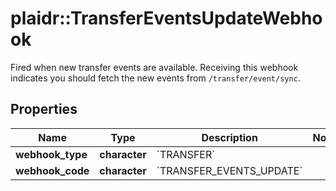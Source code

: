 # plaidr::TransferEventsUpdateWebhook

Fired when new transfer events are available. Receiving this webhook indicates you should fetch the new events from `/transfer/event/sync`.

## Properties
Name | Type | Description | Notes
------------ | ------------- | ------------- | -------------
**webhook_type** | **character** | &#x60;TRANSFER&#x60; | 
**webhook_code** | **character** | &#x60;TRANSFER_EVENTS_UPDATE&#x60; | 


